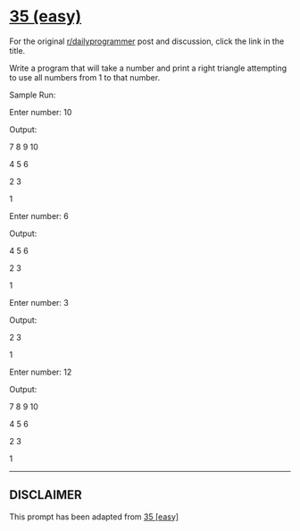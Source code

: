 # [35 (easy)](https://www.reddit.com/r/dailyprogrammer/comments/rr4y2/432012_challenge_35_easy/)

For the original [r/dailyprogrammer](https://www.reddit.com/r/dailyprogrammer/) post and discussion, click the link in the title.

Write a program that will take a number and print a right triangle attempting to use all numbers from 1 to that number.

Sample Run:

Enter number:  10

Output:

7 8 9 10

4 5 6

2 3

1

Enter number:  6

Output:

4 5 6

2 3

1

Enter number:  3

Output:

2 3

1

Enter number:  12

Output:

7 8 9 10

4 5 6

2 3

1


----
## **DISCLAIMER**
This prompt has been adapted from [35 [easy]](https://www.reddit.com/r/dailyprogrammer/comments/rr4y2/432012_challenge_35_easy/
)
